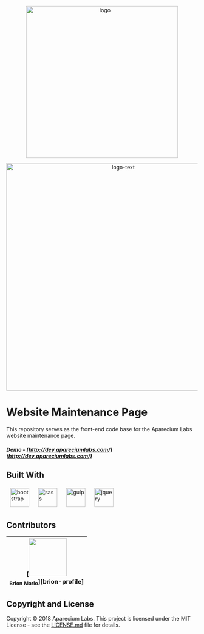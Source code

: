<p align="center">
    <img style="display:block;text-align:center" src="https://user-images.githubusercontent.com/25959096/43851144-7c0697f4-9b57-11e8-972b-cb5c6af9a01b.png" alt="logo" width="400" />
</p>
<p align="center">
    <img style="display:block;text-align:center" src="https://user-images.githubusercontent.com/25959096/43851190-96e4c596-9b57-11e8-9653-74657d00a99f.png" alt="logo-text" width="600" />
</p>

# Website Maintenance Page

This repository serves as the front-end code base for the Aparecium Labs website maintenance page.

##### Demo - [http://dev.apareciumlabs.com/](http://dev.apareciumlabs.com/)

## Built With

<p>
    <img style="display:inline-block;padding: 5px 10px" src="https://camo.githubusercontent.com/8f12b9c1c1759161b9238fd2cec75fa26aad23e1/68747470733a2f2f676574626f6f7473747261702e636f6d2f646f63732f342e312f6173736574732f6272616e642f626f6f7473747261702d736f6c69642e737667" alt="bootstrap" height="50" />
    <img style="display:inline-block;padding: 5px 10px" src="https://camo.githubusercontent.com/f1e23b7f0efb3e6acf2b5a11c0379e5c51cc911b/68747470733a2f2f7261776769742e636f6d2f736173732f6e6f64652d736173732f6d61737465722f6d656469612f6c6f676f2e737667" alt="sass" height="50" />
    <img style="display:inline-block;padding: 5px 10px" src="https://raw.githubusercontent.com/gulpjs/artwork/master/gulp-2x.png" alt="gulp" height="50" />
    <img style="display:inline-block;padding: 5px 10px" src="https://cdn-images-1.medium.com/max/1600/0*g3ns8QALNBBH7CBA." alt="jquery" height="50" />
</p>

## Contributors

<!-- ALL-CONTRIBUTORS-LIST:START - Do not remove or modify this section -->
 | [<img src="https://avatars0.githubusercontent.com/u/25959096?s=400&v=4" width="100px;"/><br /><sub>Brion Mario</sub>][brion-profile] |
 | :---: |
<!-- ALL-CONTRIBUTORS-LIST:END -->

## Copyright and License

Copyright &copy; 2018 Aparecium Labs. This project is licensed under the MIT License - see the [LICENSE.md](LICENSE.md) file for details.
